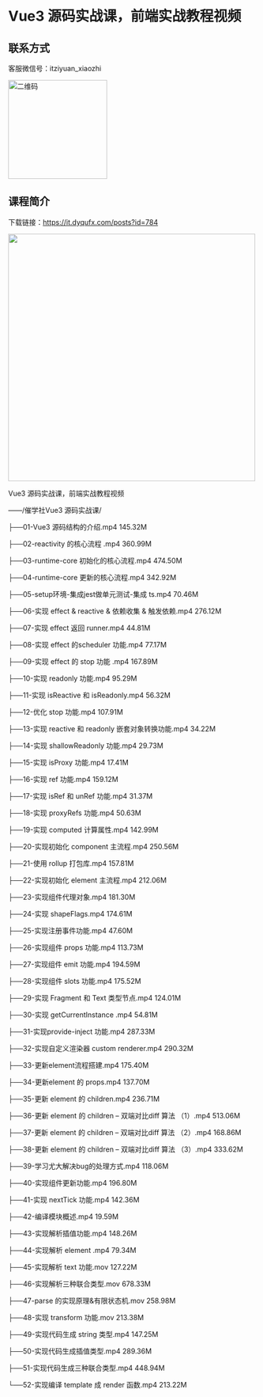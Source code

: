 # Vue3 源码实战课，前端实战教程视频

## 联系方式

客服微信号：itziyuan_xiaozhi

<img src="https://ziyuanyun.oss-cn-guangzhou.aliyuncs.com/common/20240614073449/666b82192834a.jpg" width="200" height="200" alt="二维码">

## 课程简介

下载链接：https://it.dyqufx.com/posts?id=784

<img src="https://ziyuanyun.oss-cn-guangzhou.aliyuncs.com/yun/20240515152314/664462e271e45.jpg" width="500" alt="">

  Vue3 源码实战课，前端实战教程视频



 ——/催学社Vue3 源码实战课/

 ├──01-Vue3 源码结构的介绍.mp4 145.32M

 ├──02-reactivity 的核心流程 .mp4 360.99M

 ├──03-runtime-core 初始化的核心流程.mp4 474.50M

 ├──04-runtime-core 更新的核心流程.mp4 342.92M

 ├──05-setup环境-集成jest做单元测试-集成 ts.mp4 70.46M

 ├──06-实现 effect &amp; reactive &amp; 依赖收集 &amp; 触发依赖.mp4 276.12M

 ├──07-实现 effect 返回 runner.mp4 44.81M

 ├──08-实现 effect 的scheduler 功能.mp4 77.17M

 ├──09-实现 effect 的 stop 功能 .mp4 167.89M

 ├──10-实现 readonly 功能.mp4 95.29M

 ├──11-实现 isReactive 和 isReadonly.mp4 56.32M

 ├──12-优化 stop 功能.mp4 107.91M

 ├──13-实现 reactive 和 readonly 嵌套对象转换功能.mp4 34.22M

 ├──14-实现 shallowReadonly 功能.mp4 29.73M

 ├──15-实现 isProxy 功能.mp4 17.41M

 ├──16-实现 ref 功能.mp4 159.12M

 ├──17-实现 isRef 和 unRef 功能.mp4 31.37M

 ├──18-实现 proxyRefs 功能.mp4 50.63M

 ├──19-实现 computed 计算属性.mp4 142.99M

 ├──20-实现初始化 component 主流程.mp4 250.56M

 ├──21-使用 rollup 打包库.mp4 157.81M

 ├──22-实现初始化 element 主流程.mp4 212.06M

 ├──23-实现组件代理对象.mp4 181.30M

 ├──24-实现 shapeFlags.mp4 174.61M

 ├──25-实现注册事件功能.mp4 47.60M

 ├──26-实现组件 props 功能.mp4 113.73M

 ├──27-实现组件 emit 功能.mp4 194.59M

 ├──28-实现组件 slots 功能.mp4 175.52M

 ├──29-实现 Fragment 和 Text 类型节点.mp4 124.01M

 ├──30-实现 getCurrentInstance .mp4 54.81M

 ├──31-实现provide-inject 功能.mp4 287.33M

 ├──32-实现自定义渲染器 custom renderer.mp4 290.32M

 ├──33-更新element流程搭建.mp4 175.40M

 ├──34-更新element 的 props.mp4 137.70M

 ├──35-更新 element 的 children.mp4 236.71M

 ├──36-更新 element 的 children &#8211; 双端对比diff 算法 （1）.mp4 513.06M

 ├──37-更新 element 的 children &#8211; 双端对比diff 算法 （2）.mp4 168.86M

 ├──38-更新 element 的 children &#8211; 双端对比diff 算法 （3）.mp4 333.62M

 ├──39-学习尤大解决bug的处理方式.mp4 118.06M

 ├──40-实现组件更新功能.mp4 196.80M

 ├──41-实现 nextTick 功能.mp4 142.36M

 ├──42-编译模块概述.mp4 19.59M

 ├──43-实现解析插值功能.mp4 148.26M

 ├──44-实现解析 element .mp4 79.34M

 ├──45-实现解析 text 功能.mov 127.22M

 ├──46-实现解析三种联合类型.mov 678.33M

 ├──47-parse 的实现原理&amp;有限状态机.mov 258.98M

 ├──48-实现 transform 功能.mov 213.38M

 ├──49-实现代码生成 string 类型.mp4 147.25M

 ├──50-实现代码生成插值类型.mp4 289.36M

 ├──51-实现代码生成三种联合类型.mp4 448.94M

 └──52-实现编译 template 成 render 函数.mp4 213.22M

 &nbsp;

  